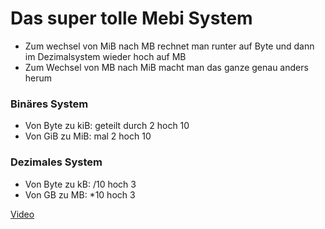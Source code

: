 # Das super tolle Mebi System
- Zum wechsel von MiB nach MB rechnet man runter auf Byte und dann im Dezimalsystem wieder hoch auf MB
- Zum Wechsel von MB nach MiB macht man das ganze genau anders herum

### Binäres System
- Von Byte zu kiB: geteilt durch 2 hoch 10
- Von GiB zu MiB: mal 2 hoch 10

### Dezimales System
- Von Byte zu kB: /10 hoch 3
- Von GB zu MB: *10 hoch 3


[Video](https://www.youtube.com/watch?v=9L_qwf6wD8g)